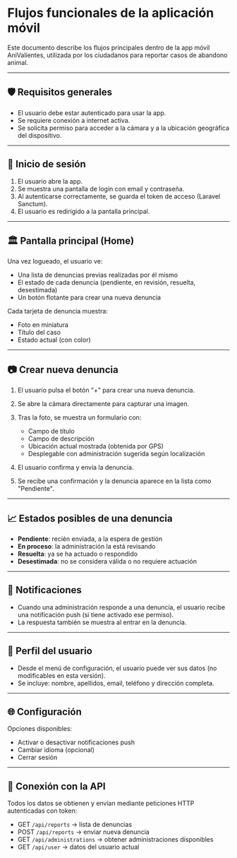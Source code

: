 # Flujos funcionales de la aplicación móvil

Este documento describe los flujos principales dentro de la app móvil AniValientes, utilizada por los ciudadanos para reportar casos de abandono animal.

---

## 🛡️ Requisitos generales

* El usuario debe estar autenticado para usar la app.
* Se requiere conexión a internet activa.
* Se solicita permiso para acceder a la cámara y a la ubicación geográfica del dispositivo.

---

## 🔐 Inicio de sesión

1. El usuario abre la app.
2. Se muestra una pantalla de login con email y contraseña.
3. Al autenticarse correctamente, se guarda el token de acceso (Laravel Sanctum).
4. El usuario es redirigido a la pantalla principal.

---

## 🏛️ Pantalla principal (Home)

Una vez logueado, el usuario ve:

* Una lista de denuncias previas realizadas por él mismo
* El estado de cada denuncia (pendiente, en revisión, resuelta, desestimada)
* Un botón flotante para crear una nueva denuncia

Cada tarjeta de denuncia muestra:

* Foto en miniatura
* Título del caso
* Estado actual (con color)

---

## 📷 Crear nueva denuncia

1. El usuario pulsa el botón "+" para crear una nueva denuncia.

2. Se abre la cámara directamente para capturar una imagen.

3. Tras la foto, se muestra un formulario con:

   * Campo de título
   * Campo de descripción
   * Ubicación actual mostrada (obtenida por GPS)
   * Desplegable con administración sugerida según localización

4. El usuario confirma y envía la denuncia.

5. Se recibe una confirmación y la denuncia aparece en la lista como "Pendiente".

---

## 📈 Estados posibles de una denuncia

* **Pendiente**: recién enviada, a la espera de gestión
* **En proceso**: la administración la está revisando
* **Resuelta**: ya se ha actuado o respondido
* **Desestimada**: no se considera válida o no requiere actuación

---

## 💬 Notificaciones

* Cuando una administración responde a una denuncia, el usuario recibe una notificación push (si tiene activado ese permiso).
* La respuesta también se muestra al entrar en la denuncia.

---

## 🔐 Perfil del usuario

* Desde el menú de configuración, el usuario puede ver sus datos (no modificables en esta versión).
* Se incluye: nombre, apellidos, email, teléfono y dirección completa.

---

## 🌐 Configuración

Opciones disponibles:

* Activar o desactivar notificaciones push
* Cambiar idioma (opcional)
* Cerrar sesión

---

## 🔗 Conexión con la API

Todos los datos se obtienen y envían mediante peticiones HTTP autenticadas con token:

* GET `/api/reports` → lista de denuncias
* POST `/api/reports` → enviar nueva denuncia
* GET `/api/administrations` → obtener administraciones disponibles
* GET `/api/user` → datos del usuario actual
